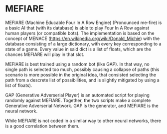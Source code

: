 # MEFIARE

MEFIARE (Machine Educable Four In A Row Engine) (Pronounced me-fire) is a basic AI that (with its database) is able to play Four In A Row against human players (or compatible bots).
The implementation is based on the concept of MENACE (https://en.wikipedia.org/wiki/Donald_Michie) with the database consisting of a large dictionary, with every key corresponding to a state of a game. Every value in said dict is a list of floats, which are the chances MEFIARE will play in that slot.

MEFIARE is best trained using a random bot (like GAP). In that way, no single path is selected too much, possibly causing a collapse of paths (this scenario is more possible in the original idea, that consisted selecting the path from a descrete list of possibilities, and is slightly mitigated by using a list of floats).

GAP (Generative Adverserial Player) is an automated script for playing randomly against MEFIARE.
Together, the two scripts make a complete Generative Adverserial Network. GAP is the generator, and MEFIARE is the neural network.

While MEFIARE is not coded in a similar way to other neural networks, there is a good correlation between them.
